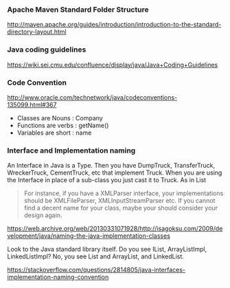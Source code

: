 
### Apache Maven Standard Folder Structure
http://maven.apache.org/guides/introduction/introduction-to-the-standard-directory-layout.html

### Java coding guidelines
https://wiki.sei.cmu.edu/confluence/display/java/Java+Coding+Guidelines

### Code Convention
http://www.oracle.com/technetwork/java/codeconventions-135099.html#367

- Classes are Nouns : Company
- Functions are verbs : getName()
- Variables are short : name

### Interface and Implementation naming
An Interface in Java is a Type. Then you have DumpTruck, TransferTruck, WreckerTruck, CementTruck, etc that implement Truck.
When you are using the Interface in place of a sub-class you just cast it to Truck. As in List<Truck>
   
> For instance, if you have a XMLParser interface, your implementations should be XMLFileParser, XMLInputStreamParser etc. If you cannot find a decent name for your class, maybe your should consider your design again.

https://web.archive.org/web/20130331071928/http://isagoksu.com/2009/development/java/naming-the-java-implementation-classes

Look to the Java standard library itself. Do you see IList, ArrayListImpl, LinkedListImpl? No, you see List and ArrayList, and LinkedList.

https://stackoverflow.com/questions/2814805/java-interfaces-implementation-naming-convention
